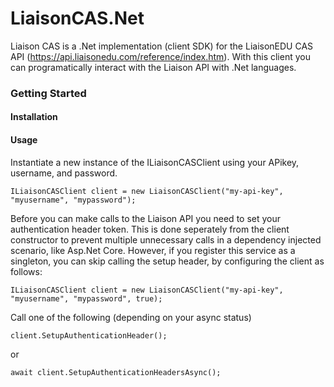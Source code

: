 # LiaisonCAS.Net

Liaison CAS is a .Net implementation (client SDK) for the LiaisonEDU CAS API (https://api.liaisonedu.com/reference/index.htm).  With this client you can programatically interact with the Liaison API with .Net languages.

### Getting Started

#### Installation

#### Usage

Instantiate a new instance of the ILiaisonCASClient using your APikey, username, and password.

```
ILiaisonCASClient client = new LiaisonCASClient("my-api-key", "myusername", "mypassword");
```

Before you can make calls to the Liaison API you need to set your authentication header token.  This is done seperately
from the client constructor to prevent multiple unnecessary calls in a dependency injected scenario, like Asp.Net Core.  However,
if you register this service as a singleton, you can skip calling the setup header, by configuring the client as follows:

```
ILiaisonCASClient client = new LiaisonCASClient("my-api-key", "myusername", "mypassword", true);
```


Call one of the following (depending on your async status)

```
client.SetupAuthenticationHeader();
```

or

```
await client.SetupAuthenticationHeadersAsync();
```

